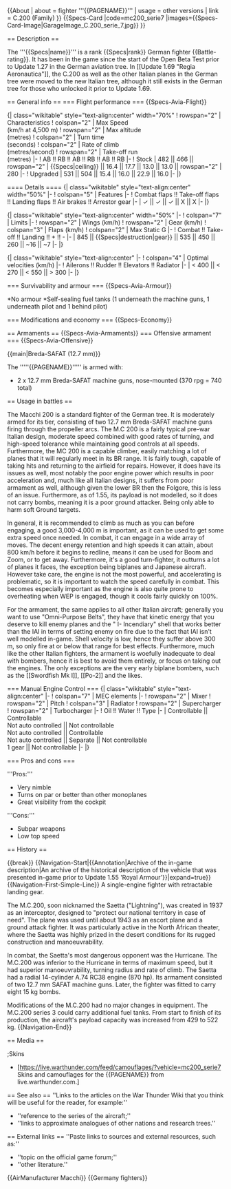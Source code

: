 {{About
| about = fighter '''{{PAGENAME}}'''
| usage = other versions
| link = C.200 (Family)
}}
{{Specs-Card
|code=mc200_serie7
|images={{Specs-Card-Image|GarageImage_C.200_serie_7.jpg}}
}}

== Description ==
<!-- ''In the description, the first part should be about the history of and the creation and combat usage of the aircraft, as well as its key features. In the second part, tell the reader about the aircraft in the game. Insert a screenshot of the vehicle, so that if the novice player does not remember the vehicle by name, he will immediately understand what kind of vehicle the article is talking about.'' -->
The '''{{Specs|name}}''' is a rank {{Specs|rank}} German fighter {{Battle-rating}}. It has been in the game since the start of the Open Beta Test prior to Update 1.27 in the German aviation tree. In [[Update 1.69 "Regia Aeronautica"]], the C.200 as well as the other Italian planes in the German tree were moved to the new Italian tree, although it still exists in the German tree for those who unlocked it prior to Update 1.69.

== General info ==
=== Flight performance ===
{{Specs-Avia-Flight}}
<!-- ''Describe how the aircraft behaves in the air. Speed, manoeuvrability, acceleration and allowable loads - these are the most important characteristics of the vehicle.'' -->

{| class="wikitable" style="text-align:center" width="70%"
! rowspan="2" | Characteristics
! colspan="2" | Max Speed<br>(km/h at 4,500 m)
! rowspan="2" | Max altitude<br>(metres)
! colspan="2" | Turn time<br>(seconds)
! colspan="2" | Rate of climb<br>(metres/second)
! rowspan="2" | Take-off run<br>(metres)
|-
! AB !! RB !! AB !! RB !! AB !! RB
|-
! Stock
| 482 || 466 || rowspan="2" | {{Specs|ceiling}} || 16.4 || 17.7 || 13.0 || 13.0 || rowspan="2" | 280
|-
! Upgraded
| 531 || 504 || 15.4 || 16.0 || 22.9 || 16.0
|-
|}

==== Details ====
{| class="wikitable" style="text-align:center" width="50%"
|-
! colspan="5" | Features
|-
! Combat flaps !! Take-off flaps !! Landing flaps !! Air brakes !! Arrestor gear
|-
| ✓ || ✓ || ✓ || X || X     <!-- ✓ -->
|-
|}

{| class="wikitable" style="text-align:center" width="50%"
|-
! colspan="7" | Limits
|-
! rowspan="2" | Wings (km/h)
! rowspan="2" | Gear (km/h)
! colspan="3" | Flaps (km/h)
! colspan="2" | Max Static G
|-
! Combat !! Take-off !! Landing !! + !! -
|-
| 845 <!-- {{Specs|destruction|body}} --> || {{Specs|destruction|gear}} || 535 || 450 || 260 || ~16 || ~7
|-
|}

{| class="wikitable" style="text-align:center"
|-
! colspan="4" | Optimal velocities (km/h)
|-
! Ailerons !! Rudder !! Elevators !! Radiator
|-
| < 400 || < 270 || < 550 || > 300
|-
|}

=== Survivability and armour ===
{{Specs-Avia-Armour}}
<!-- ''Examine the survivability of the aircraft. Note how vulnerable the structure is and how secure the pilot is, whether the fuel tanks are armoured, etc. Describe the armour, if there is any, and also mention the vulnerability of other critical aircraft systems.'' -->
*No armour
*Self-sealing fuel tanks (1 underneath the machine guns, 1 underneath pilot and 1 behind pilot)

=== Modifications and economy ===
{{Specs-Economy}}

== Armaments ==
{{Specs-Avia-Armaments}}
=== Offensive armament ===
{{Specs-Avia-Offensive}}
<!-- ''Describe the offensive armament of the aircraft, if any. Describe how effective the cannons and machine guns are in a battle, and also what belts or drums are better to use. If there is no offensive weaponry, delete this subsection.'' -->
{{main|Breda-SAFAT (12.7 mm)}}

The '''''{{PAGENAME}}''''' is armed with:

* 2 x 12.7 mm Breda-SAFAT machine guns, nose-mounted (370 rpg = 740 total)

== Usage in battles ==
<!-- ''Describe the tactics of playing in the aircraft, the features of using aircraft in a team and advice on tactics. Refrain from creating a "guide" - do not impose a single point of view, but instead, give the reader food for thought. Examine the most dangerous enemies and give recommendations on fighting them. If necessary, note the specifics of the game in different modes (AB, RB, SB).'' -->
The Macchi 200 is a standard fighter of the German tree. It is moderately armed for its tier, consisting of two 12.7 mm Breda-SAFAT machine guns firing through the propeller arcs. The M.C 200 is a fairly typical pre-war Italian design, moderate speed combined with good rates of turning, and high-speed tolerance while maintaining good controls at all speeds. Furthermore, the MC 200 is a capable climber, easily matching a lot of planes that it will regularly meet in its BR range. It is fairly tough, capable of taking hits and returning to the airfield for repairs. However, it does have its issues as well, most notably the poor engine power which results in poor acceleration and, much like all Italian designs, it suffers from poor armament as well, although given the lower BR then the Folgore, this is less of an issue. Furthermore, as of 1.55, its payload is not modelled, so it does not carry bombs, meaning it is a poor ground attacker. Being only able to harm soft Ground targets.

In general, it is recommended to climb as much as you can before engaging, a good 3,000-4,000 m is important, as it can be used to get some extra speed once needed. In combat, it can engage in a wide array of moves. The decent energy retention and high speeds it can attain, about 800 km/h before it begins to redline, means it can be used for Boom and Zoom, or to get away. Furthermore, it's a good turn-fighter, it outturns a lot of planes it faces, the exception being biplanes and Japanese aircraft. However take care, the engine is not the most powerful, and accelerating is problematic, so it is important to watch the speed carefully in combat. This becomes especially important as the engine is also quite prone to overheating when WEP is engaged, though it cools fairly quickly on 100%.

For the armament, the same applies to all other Italian aircraft; generally you want to use "Omni-Purpose Belts", they have that kinetic energy that you deserve to kill enemy planes and the " I- Incendiary" shell that works better than the IAI in terms of setting enemy on fire due to the fact that IAI isn't well modelled in-game. Shell velocity is low, hence they suffer above 300 m, so only fire at or below that range for best effects. Furthermore, much like the other Italian fighters, the armament is woefully inadequate to deal with bombers, hence it is best to avoid them entirely, or focus on taking out the engines. The only exceptions are the very early biplane bombers, such as the [[Swordfish Mk I]], [[Po-2]] and the likes.

=== Manual Engine Control ===
{| class="wikitable" style="text-align:center"
|-
! colspan="7" | MEC elements
|-
! rowspan="2" | Mixer
! rowspan="2" | Pitch
! colspan="3" | Radiator
! rowspan="2" | Supercharger
! rowspan="2" | Turbocharger
|-
! Oil !! Water !! Type
|-
| Controllable || Controllable<br>Not auto controlled || Not controllable<br>Not auto controlled || Controllable<br>Not auto controlled || Separate || Not controllable<br>1 gear || Not controllable
|-
|}

=== Pros and cons ===
<!-- ''Summarise and briefly evaluate the vehicle in terms of its characteristics and combat effectiveness. Mark its pros and cons in the bulleted list. Try not to use more than 6 points for each of the characteristics. Avoid using categorical definitions such as "bad", "good" and the like - use substitutions with softer forms such as "inadequate" and "effective".'' -->

'''Pros:'''

* Very nimble
* Turns on par or better than other monoplanes
* Great visibility from the cockpit

'''Cons:'''

* Subpar weapons
* Low top speed

== History ==
<!-- ''Describe the history of the creation and combat usage of the aircraft in more detail than in the introduction. If the historical reference turns out to be too long, take it to a separate article, taking a link to the article about the vehicle and adding a block "/History" (example: <nowiki>https://wiki.warthunder.com/(Vehicle-name)/History</nowiki>) and add a link to it here using the <code>main</code> template. Be sure to reference text and sources by using <code><nowiki><ref></ref></nowiki></code>, as well as adding them at the end of the article with <code><nowiki><references /></nowiki></code>. This section may also include the vehicle's dev blog entry (if applicable) and the in-game encyclopedia description (under <code><nowiki>=== In-game description ===</nowiki></code>, also if applicable).'' -->

{{break}}
{{Navigation-Start|{{Annotation|Archive of the in-game description|An archive of the historical description of the vehicle that was presented in-game prior to Update 1.55 'Royal Armour'}}|expand=true}}
{{Navigation-First-Simple-Line}}
A single-engine fighter with retractable landing gear.

The M.C.200, soon nicknamed the Saetta ("Lightning"), was created in 1937 as an interceptor, designed to "protect our national territory in case of need". The plane was used until about 1943 as an escort plane and a ground attack fighter. It was particularly active in the North African theater, where the Saetta was highly prized in the desert conditions for its rugged construction and manoeuvrability.

In combat, the Saetta's most dangerous opponent was the Hurricane. The M.C.200 was inferior to the Hurricane in terms of maximum speed, but it had superior manoeuvrability, turning radius and rate of climb. The Saetta had a radial 14-cylinder A.74 RC38 engine (870 hp). Its armament consisted of two 12.7 mm SAFAT machine guns. Later, the fighter was fitted to carry eight 15 kg bombs.

Modifications of the M.C.200 had no major changes in equipment. The M.C.200 series 3 could carry additional fuel tanks. From start to finish of its production, the aircraft's payload capacity was increased from 429 to 522 kg.
{{Navigation-End}}

== Media ==
<!-- ''Excellent additions to the article would be video guides, screenshots from the game, and photos.'' -->

;Skins
* [https://live.warthunder.com/feed/camouflages/?vehicle=mc200_serie7 Skins and camouflages for the {{PAGENAME}} from live.warthunder.com.]

== See also ==
''Links to the articles on the War Thunder Wiki that you think will be useful for the reader, for example:''
* ''reference to the series of the aircraft;''
* ''links to approximate analogues of other nations and research trees.''

== External links ==
''Paste links to sources and external resources, such as:''
* ''topic on the official game forum;''
* ''other literature.''

{{AirManufacturer Macchi}}
{{Germany fighters}}